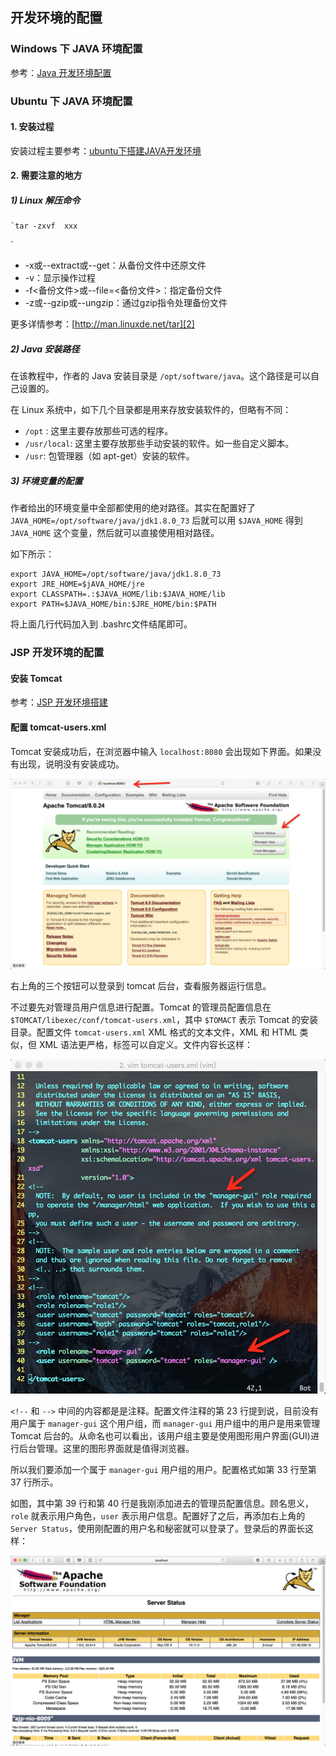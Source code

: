 ## 开发环境的配置

### Windows 下 JAVA 环境配置

参考：[Java 开发环境配置](http://www.runoob.com/java/java-environment-setup.html)

### Ubuntu 下 JAVA 环境配置

#### 1. 安装过程

安装过程主要参考：[ubuntu下搭建JAVA开发环境][1]

#### 2. 需要注意的地方

##### 1) Linux 解压命令

```
`tar -zxvf  xxx
```
`

+ -x或--extract或--get：从备份文件中还原文件
+ -v：显示操作过程
+ -f\<备份文件\>或--file=\<备份文件\>：指定备份文件
+ -z或--gzip或--ungzip：通过gzip指令处理备份文件

更多详情参考：[http://man.linuxde.net/tar][2]

##### 2) Java 安装路径

在该教程中，作者的 Java 安装目录是 `/opt/software/java`。这个路径是可以自己设置的。

在 Linux 系统中，如下几个目录都是用来存放安装软件的，但略有不同：

+ `/opt` : 这里主要存放那些可选的程序。
+ `/usr/local`: 这里主要存放那些手动安装的软件。如一些自定义脚本。
+ `/usr`: 包管理器（如 apt-get）安装的软件。

##### 3) 环境变量的配置

作者给出的环境变量中全部都使用的绝对路径。其实在配置好了 `JAVA_HOME=/opt/software/java/jdk1.8.0_73` 后就可以用 `$JAVA_HOME` 得到 `JAVA_HOME` 这个变量，然后就可以直接使用相对路径。

如下所示：

```
export JAVA_HOME=/opt/software/java/jdk1.8.0_73
export JRE_HOME=$jAVA_HOME/jre
export CLASSPATH=.:$JAVA_HOME/lib:$JAVA_HOME/lib
export PATH=$JAVA_HOME/bin:$JRE_HOME/bin:$PATH
```


将上面几行代码加入到 .bashrc文件结尾即可。

[1]:	http://jingyan.baidu.com/article/86fae346b696633c49121a30.html
[2]:	http://man.linuxde.net/tar

### JSP 开发环境的配置

#### 安装 Tomcat

参考：[JSP 开发环境搭建](http://www.runoob.com/jsp/jsp-setup.html)

#### 配置 tomcat-users.xml

Tomcat 安装成功后，在浏览器中输入 `localhost:8080` 会出现如下界面。如果没有出现，说明没有安装成功。

![tomcat](tomcat.png)

右上角的三个按钮可以登录到 tomcat 后台，查看服务器运行信息。

不过要先对管理员用户信息进行配置。Tomcat 的管理员配置信息在 `$TOMCAT/libexec/conf/tomcat-users.xml`，其中 `$TOMACT` 表示 Tomcat 的安装目录。配置文件 `tomcat-users.xml` XML 格式的文本文件，XML 和 HTML 类似，但 XML 语法更严格，标签可以自定义。文件内容长这样：

![tomcat-user](tomcat-user.png)

`<!--` 和 `-->` 中间的内容都是是注释。配置文件注释的第 23 行提到说，目前没有用户属于 `manager-gui` 这个用户组，而 `manager-gui` 用户组中的用户是用来管理 Tomcat 后台的。从命名也可以看出，该用户组主要是使用图形用户界面(GUI)进行后台管理。这里的图形界面就是值得浏览器。

所以我们要添加一个属于 `manager-gui` 用户组的用户。配置格式如第 33 行至第 37 行所示。

如图，其中第 39 行和第 40 行是我刚添加进去的管理员配置信息。顾名思义，`role` 就表示用户角色，`user` 表示用户信息。配置好了之后，再添加右上角的 `Server Status`，使用刚配置的用户名和秘密就可以登录了。登录后的界面长这样：

![server-status](server-status.png)



